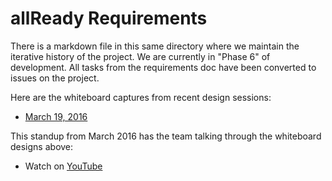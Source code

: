 # allReady Requirements

There is a markdown file in this same directory where we maintain the iterative history of the project. We are currently in "Phase 6" of development. All tasks from the requirements doc have been converted to issues on the project.

Here are the whiteboard captures from recent design sessions:
 - [March 19, 2016](https://drive.google.com/file/d/0B58_CxjQB80Ab2ZBd1ZmOEtoZUk/view)

This standup from March 2016 has the team talking through the whiteboard designs above:
 - Watch on [YouTube](https://www.youtube.com/watch?v=EZBMDUj0NLo)
